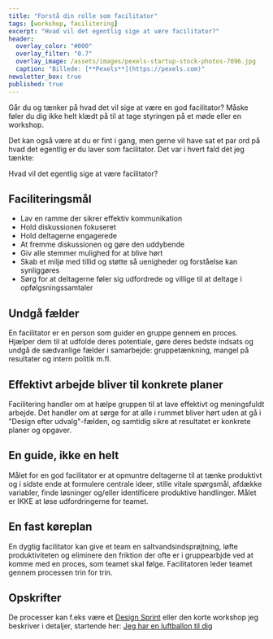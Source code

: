```yaml
---
title: "Forstå din rolle som facilitator"
tags: [workshop, facilitering]
excerpt: "Hvad vil det egentlig sige at være facilitator?"
header:
  overlay_color: "#000"
  overlay_filter: "0.7"
  overlay_image: /assets/images/pexels-startup-stock-photos-7096.jpg
  caption: "Billede: [**Pexels**](https://pexels.com)"
newsletter_box: true
published: true
---
```


Går du og tænker på hvad det vil sige at være en god facilitator?
Måske føler du dig ikke helt klædt på til at tage styringen på et møde eller en workshop.

Det kan også være at du er fint i gang, men gerne vil have sat et par ord på hvad det egentlig er du laver som facilitator. Det var i hvert fald dét jeg tænkte:

Hvad vil det egentlig sige at være facilitator?

## Faciliteringsmål

- Lav en ramme der sikrer effektiv kommunikation
- Hold diskussionen fokuseret
- Hold deltagerne engagerede
- At fremme diskussionen og gøre den uddybende
- Giv alle stemmer mulighed for at blive hørt
- Skab et miljø med tillid og støtte så uenigheder og forståelse kan synliggøres
- Sørg for at deltagerne føler sig udfordrede og villige til at deltage i opfølgsningssamtaler

## Undgå fælder

En facilitator er en person som guider en gruppe gennem en proces.
Hjælper dem til at udfolde deres potentiale, gøre deres bedste indsats og undgå de sædvanlige fælder i samarbejde: gruppetænkning, mangel på resultater og intern politik m.fl.

## Effektivt arbejde bliver til konkrete planer

Facilitering handler om at hælpe gruppen til at lave effektivt og meningsfuldt arbejde.
Det handler om at sørge for at alle i rummet bliver hørt uden at gå i "Design efter udvalg"-fælden, og samtidig sikre at resultatet er konkrete planer og opgaver.

## En guide, ikke en helt

Målet for en god facilitator er at opmuntre deltagerne til at tænke produktivt og i sidste ende at formulere centrale ideer, stille vitale spørgsmål, afdække variabler, finde løsninger og/eller identificere produktive handlinger.
Målet er IKKE at løse udfordringerne for teamet.

## En fast køreplan

En dygtig facilitator kan give et team en saltvandsindsprøjtning, løfte produktiviteten og eliminere den friktion der ofte er i gruppearbjde ved at komme med en proces, som teamet skal følge.
Facilitatoren leder teamet gennem processen trin for trin.

## Opskrifter

De processer kan f.eks være et [Design Sprint](http://hasseriis.net/workshops/design-sprint) eller den korte workshop jeg beskriver i detaljer, startende her: [Jeg har en luftballon til dig](http://hasseriis.net/Jeg-har-en-luftballon-til-dig/)

